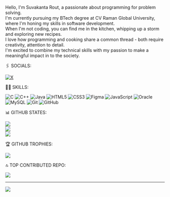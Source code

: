    Hello, I'm Suvakanta Rout, a passionate about programming for problem solving. <br>I'm currently pursuing my BTech degree at CV Raman Global University, where I'm honing my skills in software development. <br>When I'm not coding, you can find me in the kitchen, whipping up a storm and exploring new recipes.<br>I love how programming and cooking share a common thread - both require creativity, attention to detail.<br>I'm excited to combine my technical skills with my passion to make a meaningful impact in to the society.

🖇 SOCIALS:

[![X](https://img.shields.io/badge/X-black.svg?logo=X&logoColor=white)](https://x.com/@suvakant23) 

👨‍💻 SKILLS:

![C](https://img.shields.io/badge/c-%2300599C.svg?style=for-the-badge&logo=c&logoColor=white) ![C++](https://img.shields.io/badge/c++-%2300599C.svg?style=for-the-badge&logo=c%2B%2B&logoColor=white) ![Java](https://img.shields.io/badge/java-%23ED8B00.svg?style=for-the-badge&logo=openjdk&logoColor=white) ![HTML5](https://img.shields.io/badge/html5-%23E34F26.svg?style=for-the-badge&logo=html5&logoColor=white) ![CSS3](https://img.shields.io/badge/css3-%231572B6.svg?style=for-the-badge&logo=css3&logoColor=white) ![Figma](https://img.shields.io/badge/figma-%23F24E1E.svg?style=for-the-badge&logo=figma&logoColor=white) ![JavaScript](https://img.shields.io/badge/javascript-%23323330.svg?style=for-the-badge&logo=javascript&logoColor=%23F7DF1E) ![Oracle](https://img.shields.io/badge/Oracle-F80000?style=for-the-badge&logo=oracle&logoColor=white) ![MySQL](https://img.shields.io/badge/mysql-4479A1.svg?style=for-the-badge&logo=mysql&logoColor=white) ![Git](https://img.shields.io/badge/git-%23F05033.svg?style=for-the-badge&logo=git&logoColor=white) ![GitHub](https://img.shields.io/badge/github-%23121011.svg?style=for-the-badge&logo=github&logoColor=white)

📊 GITHUB STATES:

![](https://github-readme-stats.vercel.app/api?username=suvakantarout&theme=dark&hide_border=true&include_all_commits=false&count_private=false)<br/>
![](https://github-readme-streak-stats.herokuapp.com/?user=suvakantarout&theme=dark&hide_border=true)<br/>
![](https://github-readme-stats.vercel.app/api/top-langs/?username=suvakantarout&theme=dark&hide_border=true&include_all_commits=false&count_private=false&layout=compact)

🏆 GITHUB TROPHIES:

![](https://github-profile-trophy.vercel.app/?username=suvakantarout&theme=radical&no-frame=false&no-bg=true&margin-w=4)

🔝 TOP CONTRIBUTED REPO:

![](https://github-contributor-stats.vercel.app/api?username=suvakantarout&limit=5&theme=dark&combine_all_yearly_contributions=true)

---
[![](https://visitcount.itsvg.in/api?id=suvakantarout&icon=0&color=0)](https://visitcount.itsvg.in)

<!-- Proudly created with GPRM ( https://gprm.itsvg.in ) -->
